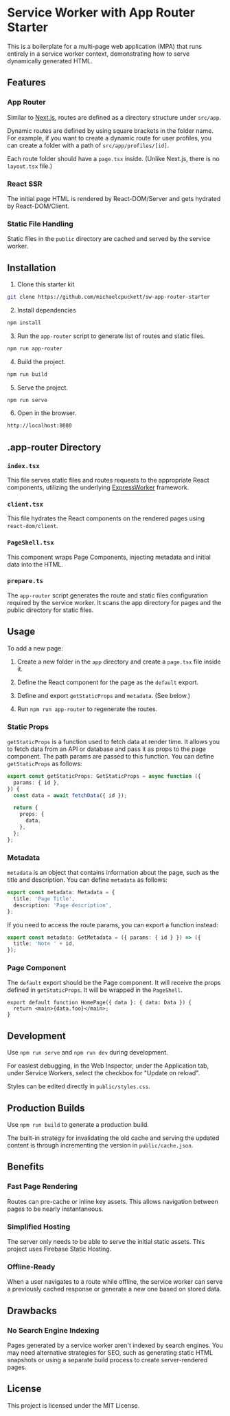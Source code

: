 # Service Worker with App Router Starter

This is a boilerplate for a multi-page web application (MPA) that runs entirely
in a service worker context, demonstrating how to serve dynamically generated
HTML.

## Features

### App Router

Similar to [Next.js](https://nextjs.org/), routes are defined as a directory
structure under `src/app`.

Dynamic routes are defined by using square brackets in the folder name. For
example, if you want to create a dynamic route for user profiles, you can create
a folder with a path of `src/app/profiles/[id]`.

Each route folder should have a `page.tsx` inside. (Unlike Next.js, there is no
`layout.tsx` file.)

### React SSR

The initial page HTML is rendered by React-DOM/Server and gets hydrated by
React-DOM/Client.

### Static File Handling

Static files in the `public` directory are cached and served by the service
worker.

## Installation

1. Clone this starter kit

```sh
git clone https://github.com/michaelcpuckett/sw-app-router-starter
```

2. Install dependencies

```sh
npm install
```

3. Run the `app-router` script to generate list of routes and static files.

```sh
npm run app-router
```

4. Build the project.

```sh
npm run build
```

5. Serve the project.

```sh
npm run serve
```

6. Open in the browser.

```sh
http://localhost:8080
```

## .app-router Directory

### `index.tsx`

This file serves static files and routes requests to the appropriate React
components, utilizing the underlying
[ExpressWorker](https://www.github.com/michaelcpuckett/express-worker)
framework.

### `client.tsx`

This file hydrates the React components on the rendered pages using
`react-dom/client`.

### `PageShell.tsx`

This component wraps Page Components, injecting metadata and initial data into
the HTML.

### `prepare.ts`

The `app-router` script generates the route and static files configuration
required by the service worker. It scans the app directory for pages and the
public directory for static files.

## Usage

To add a new page:

1. Create a new folder in the `app` directory and create a `page.tsx` file
   inside it.

2. Define the React component for the page as the `default` export.

3. Define and export `getStaticProps` and `metadata`. (See below.)

4. Run `npm run app-router` to regenerate the routes.

### Static Props

`getStaticProps` is a function used to fetch data at render time. It allows you
to fetch data from an API or database and pass it as props to the page
component. The path params are passed to this function. You can define
`getStaticProps` as follows:

```ts
export const getStaticProps: GetStaticProps = async function ({
  params: { id },
}) {
  const data = await fetchData({ id });

  return {
    props: {
      data,
    },
  };
};
```

### Metadata

`metadata` is an object that contains information about the page, such as the
title and description. You can define `metadata` as follows:

```ts
export const metadata: Metadata = {
  title: 'Page Title',
  description: 'Page description',
};
```

If you need to access the route params, you can export a function instead:

```ts
export const metadata: GetMetadata = ({ params: { id } }) => ({
  title: 'Note ' + id,
});
```

### Page Component

The `default` export should be the Page component. It will receive the props
defined in `getStaticProps`. It will be wrapped in the `PageShell`.

```tsx
export default function HomePage({ data }: { data: Data }) {
  return <main>{data.foo}</main>;
}
```

## Development

Use `npm run serve` and `npm run dev` during development.

For easiest debugging, in the Web Inspector, under the Application tab, under
Service Workers, select the checkbox for "Update on reload".

Styles can be edited directly in `public/styles.css`.

## Production Builds

Use `npm run build` to generate a production build.

The built-in strategy for invalidating the old cache and serving the updated
content is through incrementing the version in `public/cache.json`.

## Benefits

### Fast Page Rendering

Routes can pre-cache or inline key assets. This allows navigation between pages
to be nearly instantaneous.

### Simplified Hosting

The server only needs to be able to serve the initial static assets. This
project uses Firebase Static Hosting.

### Offline-Ready

When a user navigates to a route while offline, the service worker can serve a
previously cached response or generate a new one based on stored data.

## Drawbacks

### No Search Engine Indexing

Pages generated by a service worker aren't indexed by search engines. You may
need alternative strategies for SEO, such as generating static HTML snapshots or
using a separate build process to create server-rendered pages.

## License

This project is licensed under the MIT License.
